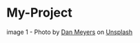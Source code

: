 # My-Project
image 1 - Photo by <a href="https://unsplash.com/@dmey503?utm_source=unsplash&utm_medium=referral&utm_content=creditCopyText">Dan Meyers</a> on <a href="https://unsplash.com/s/photos/mental-health?utm_source=unsplash&utm_medium=referral&utm_content=creditCopyText">Unsplash</a>
  